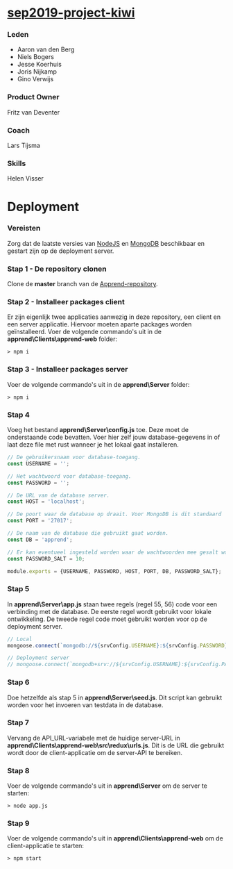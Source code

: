 # [sep2019-project-kiwi](https://en.wikipedia.org/wiki/Kiwi)


### Leden

- Aaron van den Berg
- Niels Bogers
- Jesse Koerhuis
- Joris Nijkamp
- Gino Verwijs

### Product Owner

Fritz van Deventer

### Coach

Lars Tijsma

### Skills 
Helen Visser

# Deployment

### Vereisten
Zorg dat de laatste versies van [NodeJS](https://nodejs.org/) en [MongoDB](https://www.mongodb.com/) beschikbaar en gestart zijn op de deployment server.

### Stap 1 - De repository clonen
Clone de **master** branch van de [Apprend-repository](https://github.com/HANICA-DWA/sep2019-project-kiwi/tree/master).

### Stap 2 - Installeer packages client
Er zijn eigenlijk twee applicaties aanwezig in deze repository, een client en een server applicatie. Hiervoor moeten aparte packages worden geïnstalleerd. 
Voer de volgende commando's uit in de **apprend\Clients\apprend-web** folder:
```
> npm i
```

### Stap 3 - Installeer packages server
Voer de volgende commando's uit in de **apprend\Server** folder:
```
> npm i
```

### Stap 4
Voeg het bestand **apprend\Server\config.js** toe. Deze moet de onderstaande code bevatten. Voer hier zelf jouw database-gegevens in of laat deze file met rust wanneer je het lokaal gaat installeren.
```js
// De gebruikersnaam voor database-toegang.
const USERNAME = '';

// Het wachtwoord voor database-toegang.
const PASSWORD = '';

// De URL van de database server.
const HOST = 'localhost';

// De poort waar de database op draait. Voor MongoDB is dit standaard '27017'
const PORT = '27017';

// De naam van de database die gebruikt gaat worden.
const DB = 'apprend';

// Er kan eventueel ingesteld worden waar de wachtwoorden mee gesalt worden. Dit moet een getal zijn en is standaard 10.
const PASSWORD_SALT = 10;

module.exports = {USERNAME, PASSWORD, HOST, PORT, DB, PASSWORD_SALT};
```

### Stap 5
In **apprend\Server\app.js** staan twee regels (regel 55, 56) code voor een verbinding met de database. 
De eerste regel wordt gebruikt voor lokale ontwikkeling. De tweede regel code moet gebruikt worden voor op de deployment server.
```js
// Local
mongoose.connect(`mongodb://${srvConfig.USERNAME}:${srvConfig.PASSWORD}@${srvConfig.HOST}:${srvConfig.PORT}/${srvConfig.DB}`, {

// Deployment server
// mongoose.connect(`mongodb+srv://${srvConfig.USERNAME}:${srvConfig.PASSWORD}@${srvConfig.HOST}/${srvConfig.DB}?retryWrites=true&w=majority`, {
```

### Stap 6
Doe hetzelfde als stap 5 in **apprend\Server\seed.js**. 
Dit script kan gebruikt worden voor het invoeren van testdata in de database.

### Stap 7
Vervang de API_URL-variabele met de huidige server-URL in **apprend\Clients\apprend-web\src\redux\urls.js**.
Dit is de URL die gebruikt wordt door de client-applicatie om de server-API te bereiken.

### Stap 8
Voer de volgende commando's uit in **apprend\Server** om de server te starten:
```
> node app.js
```

### Stap 9
Voer de volgende commando's uit in **apprend\Clients\apprend-web** om de client-applicatie te starten:
```
> npm start
```
